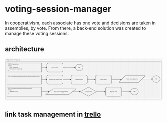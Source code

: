 # voting-session-manager
In cooperativism, each associate has one vote and decisions are taken in assemblies, by vote. From there, a back-end solution was created to manage these voting sessions.

## architecture
![drawing](https://github.com/MatheusTabares/voting-session-manager/blob/main/Captura%20de%20tela%20de%202023-05-05%2016-37-39.png)

## link task management in [trello](https://trello.com/invite/b/RheCnLBH/ATTI6681be70a40012cb29f7439d5ec50a14AD257604/voting-session-manager)
